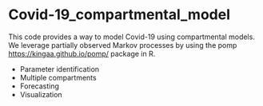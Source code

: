 # Covid-19_compartmental_model

This code provides a way to model Covid-19 using compartmental models. We leverage partially observed Markov processes by using the pomp https://kingaa.github.io/pomp/ package in R. 

- Parameter identification
- Multiple compartments
- Forecasting
- Visualization
